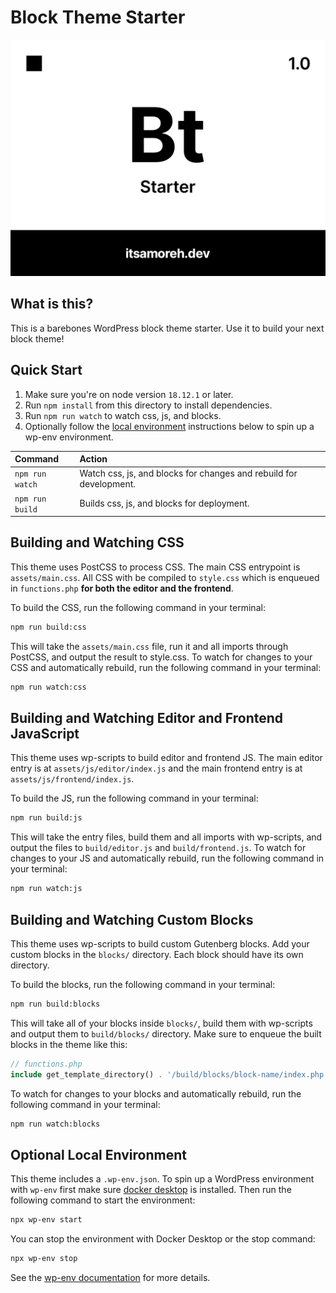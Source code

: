 # Block Theme Starter

![Theme screenshot](screenshot.png)

## What is this?

This is a barebones WordPress block theme starter. Use it to build your next block theme!

## Quick Start

1. Make sure you're on node version `18.12.1` or later.
1. Run `npm install` from this directory to install dependencies.
1. Run `npm run watch` to watch css, js, and blocks.
1. Optionally follow the [local environment](#optional-local-environment) instructions below to spin up a
   wp-env environment.

| Command         | Action                                                             |
| :-------------- | :----------------------------------------------------------------- |
| `npm run watch` | Watch css, js, and blocks for changes and rebuild for development. |
| `npm run build` | Builds css, js, and blocks for deployment.                         |

## Building and Watching CSS

This theme uses PostCSS to process CSS. The main CSS entrypoint is
`assets/main.css`. All CSS with be compiled to `style.css` which is enqueued in
`functions.php` **for both the editor and the frontend**.

To build the CSS, run the following command in your terminal:

```bash
npm run build:css
```

This will take the `assets/main.css` file, run it and all imports through
PostCSS, and output the result to style.css. To watch for changes to your CSS
and automatically rebuild, run the following command in your terminal:

```bash
npm run watch:css
```

## Building and Watching Editor and Frontend JavaScript

This theme uses wp-scripts to build editor and frontend JS. The main editor
entry is at `assets/js/editor/index.js` and the main frontend entry is at
`assets/js/frontend/index.js`.

To build the JS, run the following command in your terminal:

```bash
npm run build:js
```

This will take the entry files, build them and all imports with wp-scripts, and
output the files to `build/editor.js` and `build/frontend.js`. To watch for
changes to your JS and automatically rebuild, run the following command in your
terminal:

```bash
npm run watch:js
```

## Building and Watching Custom Blocks

This theme uses wp-scripts to build custom Gutenberg blocks. Add your custom
blocks in the `blocks/` directory. Each block should have its own directory.

To build the blocks, run the following command in your terminal:

```bash
npm run build:blocks
```

This will take all of your blocks inside `blocks/`, build them with wp-scripts
and output them to `build/blocks/` directory. Make sure to enqueue the built
blocks in the theme like this:

```php
// functions.php
include get_template_directory() . '/build/blocks/block-name/index.php';
```

To watch for changes to your blocks and automatically rebuild, run the following
command in your terminal:

```bash
npm run watch:blocks
```

## Optional Local Environment

This theme includes a `.wp-env.json`. To spin up a WordPress environment with
`wp-env` first make sure
[docker desktop](https://www.docker.com/products/docker-desktop/) is installed.
Then run the following command to start the environment:

```bash
npx wp-env start
```

You can stop the environment with Docker Desktop or the stop command:

```bash
npx wp-env stop
```

See the
[wp-env documentation](https://developer.wordpress.org/block-editor/reference-guides/packages/packages-env/#installation)
for more details.
